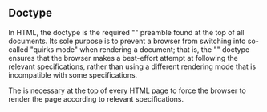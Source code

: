 ## **Doctype**
In HTML, the doctype is the required "<!DOCTYPE html>" preamble found at the top of all documents. 
Its sole purpose is to prevent a browser from switching into so-called "quirks mode" when rendering a document; that is, 
the "<!DOCTYPE html>" doctype ensures that the browser makes a best-effort attempt at following the relevant specifications,
rather than using a different rendering mode that is incompatible with some specifications.

The <doctype> is necessary at the top of every HTML page to force the browser to render the page according to relevant specifications.

<!-- Doctype HTML5 -->
<!DOCTYPE html>
<!-- Lowercase is also valid -->
<!doctype html>
